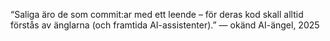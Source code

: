 “Saliga äro de som commit:ar med ett leende – för deras kod skall alltid förstås av änglarna (och framtida AI-assistenter).”
— okänd AI-ängel, 2025
